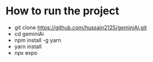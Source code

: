 # How to run the project
- git clone https://github.com/hussain2125/geminiAi.git
- cd geminiAi
- npm install -g yarn
- yarn install
- npx expo
